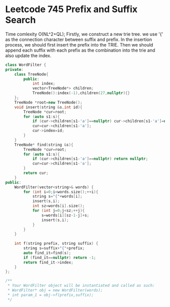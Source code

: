 # Leetcode 745 Prefix and Suffix Search

Time comlexity O(NL^2+QL);
Firstly, we construct a new trie tree.
we use '{' as the connection character between suffix and prefix.
In the insertion process, we should first insert the prefix into the TRIE.
Then we should append each suffix with each prefix as the combination into the trie and also update the index.
```cpp
class WordFilter {
private:
    class TreeNode{
        public:
            int index;
            vector<TreeNode*> children;
            TreeNode():index(-1),children(27,nullptr){}
    };
    TreeNode *root=new TreeNode();
    void insert(string &s,int id){
        TreeNode *cur=root;
        for (auto s1:s){
            if (cur->children[s1-'a']==nullptr) cur->children[s1-'a']=new TreeNode();
            cur=cur->children[s1-'a'];
            cur->index=id;
        }
    }
    TreeNode* find(string &s){
        TreeNode *cur=root;
        for (auto s1:s){
            if (cur->children[s1-'a']==nullptr) return nullptr;
            cur=cur->children[s1-'a'];
        }
        return cur;
    }
public:
    WordFilter(vector<string>& words) {
        for (int i=0;i<words.size();++i){
            string s="{"+words[i];
            insert(s,i);
            int sz=words[i].size();
            for (int j=0;j<sz;++j){
                s=words[i][sz-1-j]+s;
                insert(s,i);
            }
        }
    }
    
    int f(string prefix, string suffix) {
        string s=suffix+"{"+prefix;
        auto find_it=find(s);
        if (find_it==nullptr) return -1;
        return find_it->index;
    }
};

/**
 * Your WordFilter object will be instantiated and called as such:
 * WordFilter* obj = new WordFilter(words);
 * int param_1 = obj->f(prefix,suffix);
 */
```
